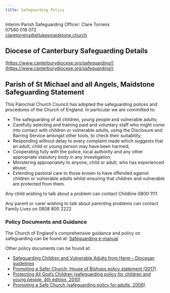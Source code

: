 ```yaml
---
title: Safeguarding Policy
---
```


Interim Parish Safeguarding Officer:
Clare Torrens  
07580 018 072  
<a href="mailto:claretorrens@stlukesmaidstone.church">claretorrens@stlukesmaidstone.church</a>

Diocese of Canterbury Safeguarding Details
------------------------------------------

[https://www.canterburydiocese.org/safeguarding/](https://www.canterburydiocese.org/safeguarding/)

Parish of St Michael and all Angels, Maidstone Safeguarding Statement
---------------------------------------------------------------------

This Parochial Church Council has adopted the safeguarding polices and procedures of the Church of England. In particular we are committed to:

*   The safeguarding of all children, young people and vulnerable adults;
*   Carefully selecting and training paid and voluntary staff who might come into contact with children or vulnerable adults, using the Disclosure and Barring Service amongst other tools, to check their suitability;
*   Responding without delay to every complaint made which suggests that an adult, child or young person may have been harmed;
*   Cooperating fully with the police, local authority and any other appropriate statutory body in any investigation;
*   Ministering appropriately to anyone, child or adult, who has experienced abuse;
*   Extending pastoral care to those known to have offended against children or vulnerable adults whilst ensuring that children and vulnerable are protected from them.

Any child wishing to talk about a problem can contact Childline 0800 1111

Any parent or carer wishing to talk about parenting problems can contact Family Lives on 0808 800 2222

### Policy Documents and Guidance

The Church of England's comprehensive guidance and policy on safeguarding can be found at:  [Safeguarding e-manual](https://www.churchofengland.org/safeguarding/safeguarding-e-manual)

Other policy documents can be found at:

*   [Safeguarding Children and Vulnerable Adults from Harm – Diocesan guidelines](https://www.canterburydiocese.org/media/forms/safeguarding/diocesanguidelines.pdf)
*   [Promoting a Safer Church; House of Bishops policy statement (2017)](https://www.churchofengland.org/media/17545)
*   [Protecting All God’s Children (safeguarding policy for children and young people, 4th edition, 2010)](https://www.churchofengland.org/sites/default/files/2017-11/protectingallgodschildren.pdf)
*   [Promoting a Safe Church (safeguarding policy for adults, 2006)](https://www.churchofengland.org/sites/default/files/2017-11/promotingasafechurch.pdf)

